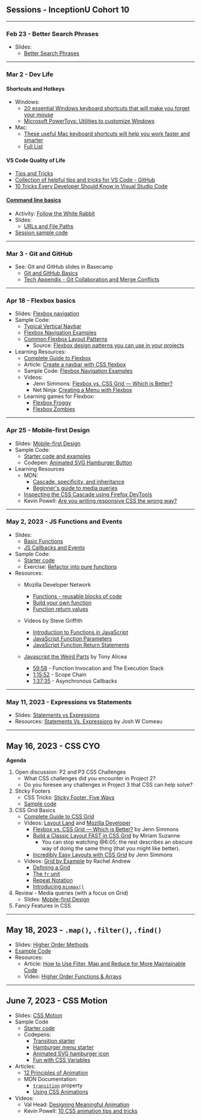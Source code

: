 ## Sessions - InceptionU Cohort 10

---

### Feb 23 - Better Search Phrases

- Slides:
  - [Better Search Phrases](https://acidtone.github.io/sessions-c10/misc/better-search-phrases.html)

---

### Mar 2 - Dev Life

#### Shortcuts and Hotkeys

- Windows:
  - [20 essential Windows keyboard shortcuts that will make you forget your mouse](https://www.popsci.com/windows-keyboard-shortcuts/)
  - [Microsoft PowerToys: Utilities to customize Windows](https://learn.microsoft.com/en-us/windows/powertoys/)
- Mac:
  - [These useful Mac keyboard shortcuts will help you work faster and smarter](https://www.macworld.com/article/233064/10-most-useful-macos-keyboard-shortcuts.html)
  - [Full List](https://support.apple.com/en-ca/HT201236)

#### VS Code Quality of Life

- [Tips and Tricks](https://code.visualstudio.com/docs/getstarted/tips-and-tricks)
- [Collection of helpful tips and tricks for VS Code - GitHub](https://github.com/microsoft/vscode-tips-and-tricks)
- [10 Tricks Every Developer Should Know in Visual Studio Code](https://www.syncfusion.com/blogs/post/10-tricks-in-visual-studio-code.aspx)

#### [Command line basics](https://gist.github.com/acidtone/316d2bd9cf59f841684dbd68ffc3ee95)

- Activity: [Follow the White Rabbit](https://gist.github.com/acidtone/6e3b69b7f2a81573d683b716fb069296)
- Slides:
  - [URLs and File Paths](https://acidtone.github.io/sessions-c10/misc/urls-file-paths.html)
- [Session sample code](https://github.com/acidtone/dailies-c10/tree/main/2023-03-02-dev-life)

---

### Mar 3 - Git and GitHub

- See: Git and GitHub slides in Basecamp
  - [Git and GitHub Basics](files/Tech%20Appendix%20-%20Git%20and%20GitHub%20Basics.pdf)
  - [Tech Appendix - Git Collaboration and Merge Conflicts](files/Tech%20Appendix%20-%20Git%20Collaboration%20and%20Merge%20Conflicts.pdf)

---

### Apr 18 - Flexbox basics

- Slides: [Flexbox navigation](https://acidtone.github.io/sessions-c10/html-css/flexbox-nav.html)
- Sample Code:
  - [Typical Vertical Navbar](https://codepen.io/browsertherapy/pen/XWjwJGL)
  - [Flexbox Navigation Examples](https://codepen.io/browsertherapy/pen/YzqdGpR)
  - [Common Flexbox Layout Patterns](https://codepen.io/browsertherapy/pen/oNYNXZO)
    - Source: [Flexbox design patterns you can use in your projects](https://www.youtube.com/watch?v=vQAvjof1oe4)
- Learning Resources:
  - [Complete Guide to Flexbox](https://css-tricks.com/snippets/css/a-guide-to-flexbox/)
  - Article: [Create a navbar with CSS flexbox ](https://dev.to/jungjungie/create-a-navbar-with-css-flexbox-2leh)
  - Sample Code: [Flexbox Navigation Examples](https://codepen.io/browsertherapy/pen/YzqdGpR)
  - Videos:
    - Jenn Simmons: [Flexbox vs. CSS Grid — Which is Better?](https://youtu.be/hs3piaN4b5I)
    - Net Ninja: [Creating a Menu with Flexbox](https://www.youtube.com/watch?v=2plKBskaKfY)
  - Learning games for Flexbox:
    - [Flexbox Froggy](https://flexboxfroggy.com/)
    - [Flexbox Zombies](https://mastery.games/flexboxzombies/)

---

### Apr 25 - Mobile-first Design

- Slides: [Mobile-first Design](https://acidtone.github.io/sessions-c10/html-css/mobile-first-design.html)
- Sample Code:
  - [Starter code and examples](https://github.com/acidtone/dailies-c10/tree/main/2023-04-25-mobile-first)
  - Codepen: [Animated SVG Hamburger Button](https://codepen.io/acidtone/pen/RwpEMxV)
- Learning Resources
  - MDN:
    - [Cascade, specificity, and inheritance](https://developer.mozilla.org/en-US/docs/Learn/CSS/Building_blocks/Cascade_and_inheritance)
    - [Beginner's guide to media queries](https://developer.mozilla.org/en-US/docs/Learn/CSS/CSS_layout/Media_queries)
  - [Inspecting the CSS Cascade using Firefox DevTools](https://www.youtube.com/watch?v=Sp9ZfSvpf7A)
  - Kevin Powell: [Are you writing responsive CSS the wrong way?](https://www.youtube.com/watch?v=0ohtVzCSHqs)

---
### May 2, 2023 - JS Functions and Events
- Slides: 
    - [Basic Functions](https://acidtone.github.io/sessions-c10/js/functions.html)
    - [JS Callbacks and Events](https://acidtone.github.io/sessions-c10/js/callbacks-events.html)
- Sample Code:
    - [Starter code](https://github.com/acidtone/dailies-c10/tree/main/2023-05-02-functions)
    - Exercise: [Refactor into pure functions](https://gist.github.com/acidtone/6b27ecd6f5cdb05e57f93a5f137dcb2f)
- Resources:
    - Mozilla Developer Network
        - [Functions - reusable blocks of code](https://developer.mozilla.org/en-US/docs/Learn/JavaScript/Building_blocks/Functions)
        - [Build your own function](https://developer.mozilla.org/en-US/docs/Learn/JavaScript/Building_blocks/Build_your_own_function)
        - [Function return values](https://developer.mozilla.org/en-US/docs/Learn/JavaScript/Building_blocks/Return_values)

    - Videos by Steve Griffith
        - [Introduction to Functions in JavaScript](https://youtu.be/W6QaDqud66Y)
        - [JavaScript Function Parameters](https://youtu.be/dxbsN6_C5PI)
        - [JavaScript Function Return Statements](https://youtu.be/qed2cjdF-30)
    - [Javascript the Weird Parts](https://www.youtube.com/watch?v=Bv_5Zv5c-Ts) by Tony Alicea
        - [59:58](https://youtu.be/Bv_5Zv5c-Ts?t=3598) - Function Invocation and The Execution Stack
        - [1:15:52](https://youtu.be/Bv_5Zv5c-Ts?t=4552) - Scope Chain
        - [1:37:35](https://youtu.be/Bv_5Zv5c-Ts?t=5855) - Asynchronous Callbacks
---

### May 11, 2023 - Expressions vs Statements
- Slides: [Statements vs Expressions](https://acidtone.github.io/sessions-c10/js/expressions-vs-statements.html)
- Resources: [Statements Vs. Expressions](https://www.joshwcomeau.com/javascript/statements-vs-expressions/) by Josh W Comeau

---

## May 16, 2023 - CSS CYO
**Agenda**
1. Open discussion: P2 and P3 CSS Challenges
    - What CSS challenges did you encounter in Project 2?
    - Do you foresee any challenges in Project 3 that CSS can help solve?
2. Sticky Footers
    - CSS Tricks: [Sticky Footer, Five Ways](https://css-tricks.com/couple-takes-sticky-footer/)
    - [Sample code](https://github.com/acidtone/dailies-c10/tree/main/2023-05-16-css-cyo)
3. CSS Grid Basics
    - [Complete Guide to CSS Grid](https://css-tricks.com/snippets/css/complete-guide-grid/)
    - Videos: [Layout Land](https://www.youtube.com/c/LayoutLand) and [Mozilla Developer](https://www.youtube.com/MozillaDeveloper)
        - [Flexbox vs. CSS Grid — Which is Better?](https://youtu.be/hs3piaN4b5I) by Jenn Simmons
        - [Build a Classic Layout FAST in CSS Grid](https://youtu.be/KOvGeFUHAC0) by Miriam Suzanne
            - You can stop watching @6:05; the rest describes an obscure way of doing the same thing (that you might like better).
        - [Incredibly Easy Layouts with CSS Grid](https://youtu.be/tFKrK4eAiUQ) by Jenn Simmons
    - Videos: [Grid by Example](https://gridbyexample.com) by Rachel Andrew
        - [Defining a Grid](https://gridbyexample.com/video/series-define-a-grid/)
        - [The `fr` unit](https://gridbyexample.com/video/series-the-fr-unit/)
        - [Repeat Notation](https://gridbyexample.com/video/series-repeat/)
        - [Introducing `minmax()`](https://gridbyexample.com/video/series-minmax/)
4. Review - Media queries (with a focus on Grid)
    - Slides: [Mobile-first Design](https://acidtone.github.io/sessions-c10/html-css/mobile-first-design.html)
5. Fancy Features in CSS

---

## May 18, 2023 - `.map()`, `.filter()`, `.find()`
- Slides: [Higher Order Methods](https://acidtone.github.io/sessions-c10/js/higher-order-methods.html)
- [Example Code](https://github.com/acidtone/dailies-c10/tree/main/2023-05-18-map-filter-find)
- Resources:
    - Article: [How to Use Filter, Map and Reduce for More Maintainable Code](https://www.freecodecamp.org/news/higher-order-functions-in-javascript-d9101f9cf528/)
    - Video: [Higher Order Functions & Arrays](https://www.youtube.com/watch?v=rRgD1yVwIvE)

---

## June 7, 2023 - CSS Motion
- Slides: [CSS Motion](https://acidtone.github.io/sessions-c10/html-css/css-motion.html)
- Sample Code
    - [Starter code](https://github.com/acidtone/dailies-c10/tree/main/2023-06-07-css-motion)
    - Codepens:
        - [Transition starter](https://codepen.io/acidtone/pen/GRwRowz)
        - [Hamburger menu starter](https://codepen.io/acidtone/pen/ZEmEWzK)
        - [Animated SVG hamburger icon](https://codepen.io/acidtone/pen/RwpEMxV)
        - [Fun with CSS Variables](https://codepen.io/acidtone/pen/VNNWKp)
- Articles:
    - [12 Principles of Animation](https://idearocketanimation.com/13721-12-principles-of-animation-gifs/)
    - MDN Documentation: 
        - [`transition`](https://developer.mozilla.org/en-US/docs/Web/CSS/transition) property
        - [Using CSS Animations](https://developer.mozilla.org/en-US/docs/Web/CSS/CSS_animations/Using_CSS_animations)
- Videos:
    - Val Head: [Designing Meaningful Animation](https://www.youtube.com/watch?v=EUszcZNbtjs)
    - Kevin Powell: [10 CSS animation tips and tricks](https://www.youtube.com/watch?v=y8-F5-2EIcg)